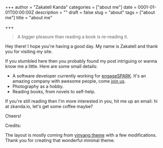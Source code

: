 +++
author = "Zakatell Kanda"
categories = ["about me"]
date = 0001-01-01T00:00:00Z
description = ""
draft = false
slug = "about"
tags = ["about me"]
title = "about me"

+++

> A bigger pleasure than reading a book is re-reading it.

Hey there! I hope you're having a good day. My name is Zakatell and thank you for visiting my site.

If you stumbled here then you probably found my post intriguing or wanna know me a little. Here are some small details:

* A software developer currently working for [engageSPARK](https://www.engagespark.com). It's an amazing company with awesome people, come [join us](https://www.engagespark.com/careers).
* Photography as a hobby.
* Reading books, from novels to self-help.

If you're still reading then I'm more interested in you, hit me up an email: hi at zkanda.io, let's get some coffee maybe?

Cheers!

Credits:

The layout is mostly coming from [yinyang theme](https://github.com/joway/hugo-theme-yinyang) with a few modifications. Thank you for creating that wonderful minimal theme.

